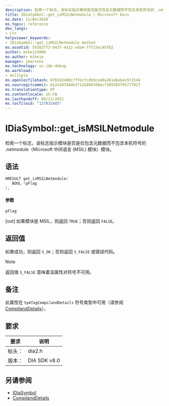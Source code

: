 ```yaml
---
description: 检索一个标志，该标志指示模块是否是仅包含元数据而不包含本机符号的 .netmodule（Microsoft 中间语言 (MSIL) 模块）模块。
title: IDiaSymbol::get_isMSILNetmodule | Microsoft Docs
ms.date: 11/04/2016
ms.topic: reference
dev_langs:
- C++
helpviewer_keywords:
- IDiaSymbol::get_isMSILNetmodule method
ms.assetid: 593827f3-8437-4a12-ada4-ff715ec95fb2
author: mikejo5000
ms.author: mikejo
manager: jmartens
ms.technology: vs-ide-debug
ms.workload:
- multiple
ms.openlocfilehash: 6fb5d2490c7ffdcfcdb9ce40a2614beb4c972544
ms.sourcegitcommit: b12a38744db371d2894769ecf305585f9577792f
ms.translationtype: HT
ms.contentlocale: zh-CN
ms.lasthandoff: 09/13/2021
ms.locfileid: "127832485"
---
```

# <a name="idiasymbolget_ismsilnetmodule"></a>IDiaSymbol::get_isMSILNetmodule
检索一个标志，该标志指示模块是否是仅包含元数据而不包含本机符号的 .netmodule（Microsoft 中间语言 (MSIL) 模块）模块。

## <a name="syntax"></a>语法

```C++
HRESULT get_isMSILNetmodule(
   BOOL *pFlag
);
```

#### <a name="parameters"></a>参数
 `pFlag`

[out] 如果模块是 MSIL，则返回 `TRUE`；否则返回 `FALSE`。

## <a name="return-value"></a>返回值
 如果成功，则返回 `S_OK`；否则返回 `S_FALSE` 或错误代码。

> [!NOTE]
> 返回值 `S_FALSE` 意味着该属性对符号不可用。

## <a name="remarks"></a>备注
 此属性在 `SymTagCompilandDetails` 符号类型中可用（请参阅 [CompilandDetails](../../debugger/debug-interface-access/compilanddetails.md)）。

## <a name="requirements"></a>要求

|要求|说明|
|-----------------|-----------------|
|标头：|dia2.h|
|版本：|DIA SDK v8.0|

## <a name="see-also"></a>另请参阅
- [IDiaSymbol](../../debugger/debug-interface-access/idiasymbol.md)
- [CompilandDetails](../../debugger/debug-interface-access/compilanddetails.md)
